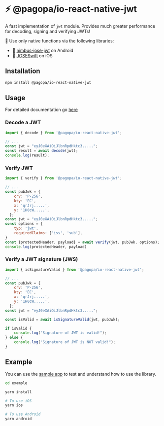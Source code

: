 # ⚡️ @pagopa/io-react-native-jwt

A fast implementation of `jwt` module.
Provides much greater performance for decoding, signing and verifying JWTs!

🚀 Use only native functions via the following libraries:
- 🤖 [nimbus-jose-jwt](https://github.com/felx/nimbus-jose-jwt/) on Android
- 📱 [JOSESwift](https://github.com/airsidemobile/JOSESwift/) on iOS




## Installation

```sh
npm install @pagopa/io-react-native-jwt
```

## Usage

For detailed documentation go [here](/docs/modules/index.md)

### Decode a JWT

```js
import { decode } from '@pagopa/io-react-native-jwt';

// ...
const jwt = "eyJ0eXAiOiJlbnRpdHktc3.....";
const result = await decode(jwt);
console.log(result);
```

### Verify JWT

```js
import { verify } from '@pagopa/io-react-native-jwt';

// ...
const pubJwk = {
    crv: 'P-256',
    kty: 'EC',
    x: 'qrJrj.....',
    y: '1H0cW.....',
  };
const jwt = "eyJ0eXAiOiJlbnRpdHktc3.....";
const options = {
    typ: 'jwt',
    requiredClaims: ['iss', 'sub'],
}
const {protectedHeader, payload} = await verify(jwt, pubJwk, options);
console.log(protectedHeader, payload)
```


### Verify a JWT signature (JWS)

```js
import { isSignatureValid } from '@pagopa/io-react-native-jwt';

// ...
const pubJwk = {
    crv: 'P-256',
    kty: 'EC',
    x: 'qrJrj.....',
    y: '1H0cW.....',
  };
const jwt = "eyJ0eXAiOiJlbnRpdHktc3.....";

const isValid = await isSignatureValid(jwt, pubJwk);

if isValid {
    console.log("Signature of JWT is valid!");
} else {
    console.log("Signature of JWT is NOT valid!");
}
```



## Example

You can use the [sample app](example) to test and understand how to use the library.

```sh
cd example

yarn install

# To use iOS
yarn ios

# To use Android
yarn android

```
